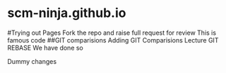 # scm-ninja.github.io
#Trying out Pages
Fork the repo and raise full request for review
This is famous code
##GIT comparisions
Adding GIT Comparisions Lecture
GIT REBASE
We have done so



Dummy changes
